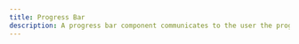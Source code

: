 ```yaml
---
title: Progress Bar
description: A progress bar component communicates to the user the progress of a particular process.
---
```

